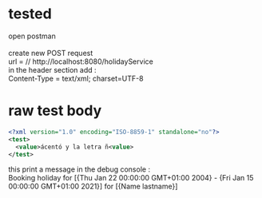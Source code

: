 # tested

open postman</br>  
create new POST request</br>
url =<wsdl url> // http://localhost:8080/holidayService</br>
in the header section add :</br>
  Content-Type = text/xml; charset=UTF-8</br>

# raw test body 
```xml
<?xml version="1.0" encoding="ISO-8859-1" standalone="no"?>
<test>
  <value>ácentó y la letra ñ<value>
</test>
```

this print a message in the debug console :</br>
  Booking holiday for [{Thu Jan 22 00:00:00 GMT+01:00 2004} - {Fri Jan 15 00:00:00 GMT+01:00 2021}] for [{Name lastname}]</br> 
